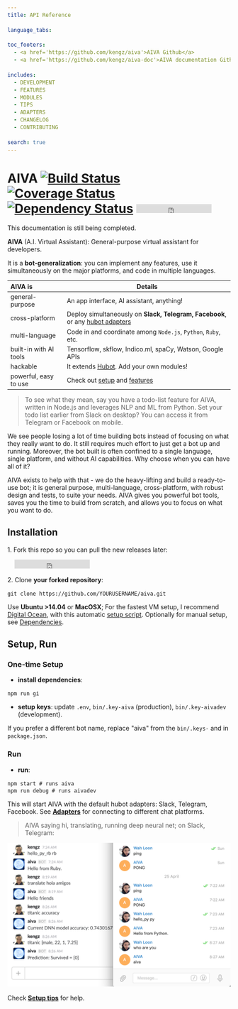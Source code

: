 ```yaml
---
title: API Reference

language_tabs:

toc_footers:
  - <a href='https://github.com/kengz/aiva'>AIVA Github</a>
  - <a href='https://github.com/kengz/aiva-doc'>AIVA documentation Github</a>

includes:
  - DEVELOPMENT
  - FEATURES
  - MODULES
  - TIPS
  - ADAPTERS
  - CHANGELOG
  - CONTRIBUTING

search: true
---
```


# AIVA [![Build Status](https://travis-ci.org/kengz/aiva.svg?branch=aiva-v3)](https://travis-ci.org/kengz/aiva) [![Coverage Status](https://coveralls.io/repos/github/kengz/aiva/badge.svg?branch=aiva-v3)](https://coveralls.io/github/kengz/aiva?branch=master) [![Dependency Status](https://gemnasium.com/kengz/jarvis.svg)](https://gemnasium.com/kengz/jarvis) <iframe src="https://ghbtns.com/github-btn.html?user=kengz&repo=aiva&type=star&count=true" frameborder="0" scrolling="0" width="170px" height="20px"></iframe>

<aside class="warning">
This documentation is still being completed.
</aside>

**AIVA** (A.I. Virtual Assistant): General-purpose virtual assistant for developers.

It is a **bot-generalization**: you can implement any features, use it simultaneously on the major platforms, and code in multiple languages.


| AIVA is | Details |
|:---|---|
| general-purpose | An app interface, AI assistant, anything! |
| cross-platform | Deploy simultaneously on **Slack, Telegram, Facebook**, or any [hubot adapters](https://github.com/github/hubot/blob/master/docs/adapters.md) |
| multi-language | Code in and coordinate among `Node.js`, `Python`, `Ruby`, etc. |
| built-in with AI tools | Tensorflow, skflow, Indico.ml, spaCy, Watson, Google APIs |
| hackable | It extends [Hubot](https://github.com/github/hubot). Add your own modules! |
| powerful, easy to use | Check out [setup](#setup) and [features](#features) |

>To see what they mean, say you have a todo-list feature for AIVA, written in Node.js and leverages NLP and ML from Python. Set your todo list earlier from Slack on desktop? You can access it from Telegram or Facebook on mobile.

We see people losing a lot of time building bots instead of focusing on what they really want to do. It still requires much effort to just get a bot up and running. Moreover, the bot built is often confined to a single language, single platform, and without AI capabilities. Why choose when you can have all of it?

AIVA exists to help with that - we do the heavy-lifting and build a ready-to-use bot; it is general purpose, multi-language, cross-platform, with robust design and tests, to suite your needs. AIVA gives you powerful bot tools, saves you the time to build from scratch, and allows you to focus on what you want to do.



## Installation

1\. Fork this repo so you can pull the new releases later:

&nbsp; &nbsp; <iframe src="https://ghbtns.com/github-btn.html?user=kengz&repo=aiva&type=fork&count=true" frameborder="0" scrolling="0" width="170px" height="20px"></iframe>

2\. Clone **your forked repository**:

```shell
git clone https://github.com/YOURUSERNAME/aiva.git
```

Use **Ubuntu >14.04** or **MacOSX**; For the fastest VM setup, I recommend [Digital Ocean](https://www.digitalocean.com), with this automatic [setup script](https://github.com/kengz/mac_setup). Optionally for manual setup, see [Dependencies](#dependencies).



## <a name="setup"></a>Setup, Run

### <a name="one-time-setup"></a>One-time Setup
- **install dependencies**: 

```shell
npm run gi
```

- **setup keys**: update `.env`, `bin/.key-aiva` (production), `bin/.key-aivadev` (development).

<aside class="notice">
If you prefer a different bot name, replace "aiva" from the <code>bin/.keys-</code> and in <code>package.json</code>.
</aside>


### <a name="run"></a>Run
- **run**: 

```shell
npm start # runs aiva
npm run debug # runs aivadev
```

This will start AIVA with the default hubot adapters: Slack, Telegram, Facebook. See [**Adapters**](#adapters) for connecting to different chat platforms.

>AIVA saying hi, translating, running deep neural net; on Slack, Telegram:
<img alt="AIVA on Slack, Telegram" src="./images/npm_start.png" />


Check [**Setup tips**](#setup-tips) for help.

